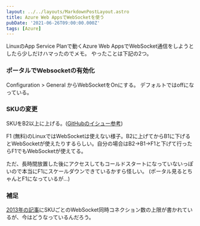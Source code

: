 ```yaml
---
layout: ../../layouts/MarkdownPostLayout.astro
title: Azure Web AppsでWebSocketを使う
pubDate: '2021-06-26T09:00:00.000Z'
tags: [Azure]
---
```


LinuxのApp Service Planで動くAzure Web AppsでWebSocket通信をしようとしたら少しだけハマったのでメモ。
やったことは下記の2つ。

### ポータルでWebsocketの有効化

Configuration > General からWebSocketをOnにする。
デフォルトではoffになっている。

### SKUの変更

SKUをB2以上に上げる。([GitHubのイシュー参考](https://github.com/MicrosoftDocs/azure-docs/issues/49245))

F1 (無料)のLinuxではWebSocketは使えない様子。B2に上げてからB1に下げるとWebSocketが使えたりするらしい。自分の場合はB2→B1→F1と下げて行ったらF1でもWebSocketが使えてる。

ただ、長時間放置した後にアクセスしてもコールドスタートになっていないっぽいので本当にF1にスケールダウンできているかすら怪しい。
(ポータル見るとちゃんとF1になっているが...)

### 補足

[2013年の記事](https://azure.microsoft.com/ja-jp/blog/introduction-to-websockets-on-windows-azure-web-sites/#:~:text=WebSockets%20Connection%20Limits\&text=Shared%3A%20\(35\)%20concurrent%20connections,Standard%3A%20no%20limit)にSKUごとのWebSocket同時コネクション数の上限が書かれているが、今はどうなっているんだろう。
